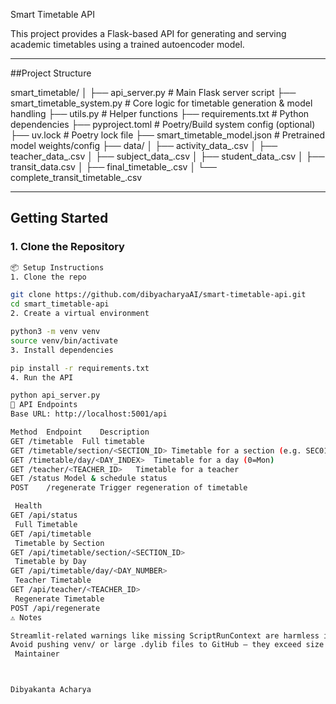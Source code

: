 
Smart Timetable API

This project provides a Flask-based API for generating and serving academic timetables using a trained autoencoder model.

---

##Project Structure

smart_timetable/
│
├── api_server.py # Main Flask server script
├── smart_timetable_system.py # Core logic for timetable generation & model handling
├── utils.py # Helper functions
├── requirements.txt # Python dependencies
├── pyproject.toml # Poetry/Build system config (optional)
├── uv.lock # Poetry lock file
├── smart_timetable_model.json # Pretrained model weights/config
├── data/
│ ├── activity_data_.csv
│ ├── teacher_data_.csv
│ ├── subject_data_.csv
│ ├── student_data_.csv
│ ├── transit_data.csv
│ ├── final_timetable_.csv
│ └── complete_transit_timetable_.csv


---

## Getting Started

### 1. Clone the Repository

```bash
📦 Setup Instructions
1. Clone the repo

git clone https://github.com/dibyacharyaAI/smart-timetable-api.git
cd smart_timetable-api
2. Create a virtual environment

python3 -m venv venv
source venv/bin/activate
3. Install dependencies

pip install -r requirements.txt
4. Run the API

python api_server.py
🔌 API Endpoints
Base URL: http://localhost:5001/api

Method	Endpoint	Description
GET	/timetable	Full timetable
GET	/timetable/section/<SECTION_ID>	Timetable for a section (e.g. SEC01)
GET	/timetable/day/<DAY_INDEX>	Timetable for a day (0=Mon)
GET	/teacher/<TEACHER_ID>	Timetable for a teacher
GET	/status	Model & schedule status
POST	/regenerate	Trigger regeneration of timetable

 Health
GET /api/status
 Full Timetable
GET /api/timetable
 Timetable by Section
GET /api/timetable/section/<SECTION_ID>
 Timetable by Day
GET /api/timetable/day/<DAY_NUMBER>
 Teacher Timetable
GET /api/teacher/<TEACHER_ID>
 Regenerate Timetable
POST /api/regenerate
⚠ Notes

Streamlit-related warnings like missing ScriptRunContext are harmless in bare execution mode.
Avoid pushing venv/ or large .dylib files to GitHub – they exceed size limits.
 Maintainer



Dibyakanta Acharya


